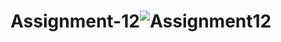 # Assignment-12![Assignment12](https://user-images.githubusercontent.com/105305947/172020527-ff3ec8ca-e768-4dea-8c13-d77784c267b5.png)
